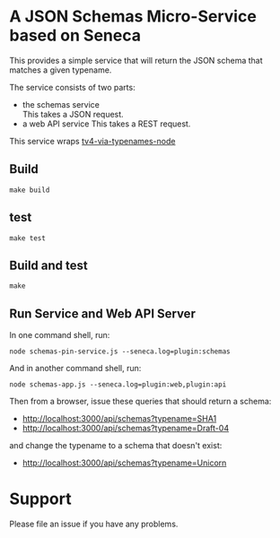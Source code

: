 # A JSON Schemas Micro-Service based on Seneca

This provides a simple service that will return the JSON schema that matches a given typename.

The service consists of two parts:  
- the schemas service  
This takes a JSON request.
- a web API service
This takes a REST request.

This service wraps [tv4-via-typenames-node](https://www.npmjs.com/package/tv4-via-typenames-node)

## Build
```
make build
```

## test
```
make test
```

## Build and test
```
make
```

## Run Service and Web API Server
In one command shell, run:
```
node schemas-pin-service.js --seneca.log=plugin:schemas
```

And in another command shell, run:
```
node schemas-app.js --seneca.log=plugin:web,plugin:api
```

Then from a browser, issue these queries that should return a schema:

- [http://localhost:3000/api/schemas?typename=SHA1](http://localhost:3000/api/schemas?typename=SHA1)
- [http://localhost:3000/api/schemas?typename=Draft-04](http://localhost:3000/api/schemas?typename=Draft-04)

and change the typename to a schema that doesn't exist:

- [http://localhost:3000/api/schemas?typename=Unicorn](http://localhost:3000/api/schemas?typename=Unicorn)

# Support
Please file an issue if you have any problems.

